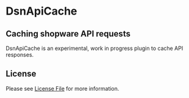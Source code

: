 # DsnApiCache
## Caching shopware API requests
DsnApiCache is an experimental, work in progress plugin to cache API responses.

## License

Please see [License File](LICENSE) for more information.